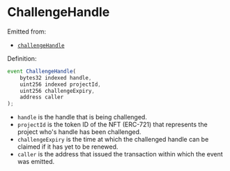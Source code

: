 # ChallengeHandle

Emitted from:

* [`challengeHandle`](../write/claimhandle.md)

Definition:

```javascript
event ChallengeHandle(
    bytes32 indexed handle,
    uint256 indexed projectId,
    uint256 challengeExpiry,
    address caller
);
```

* `handle` is the handle that is being challenged. 
* `projectId` is the token ID of the NFT \(ERC-721\) that represents the project who's handle has been challenged.
* `challengeExpiry` is the time at which the challenged handle can be claimed if it has yet to be renewed.
* `caller` is the address that issued the transaction within which the event was emitted.

